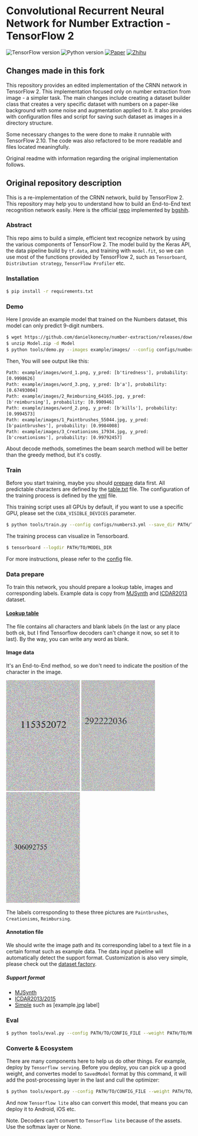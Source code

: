 # Convolutional Recurrent Neural Network for Number Extraction - TensorFlow 2

![TensorFlow version](https://img.shields.io/badge/TensorFlow->=2.10-FF6F00?logo=tensorflow)
![Python version](https://img.shields.io/badge/Python->=3.8-3776AB?logo=python)
[![Paper](https://img.shields.io/badge/paper-arXiv:1507.05717-B3181B?logo=arXiv)](https://arxiv.org/abs/1507.05717)
[![Zhihu](https://img.shields.io/badge/知乎-文本识别网络CRNN—实现简述-blue?logo=zhihu)](https://zhuanlan.zhihu.com/p/122512498)

## Changes made in this fork

This repository provides an edited implementation of the CRNN network in TensorFlow 2. This implementation focused only on number extraction from image - a simpler task. The main changes include creating a dataset builder class that creates a very specific dataset with numbers on a paper-like background with some noise and augmentation applied to it. It also provides with configuration files and script for saving such dataset as images in a directory structure.

Some necessary changes to the were done to make it runnable with TensorFlow 2.10. The code was also refactored to be more readable and files located meaningfully.

Original readme with information regarding the original implementation follows.

## Original repository description

This is a re-implementation of the CRNN network, build by TensorFlow 2. This repository may help you to understand how to build an End-to-End text recognition network easily. Here is the official [repo](https://github.com/bgshih/crnn) implemented by [bgshih](https://github.com/bgshih).

### Abstract

This repo aims to build a simple, efficient text recognize network by using the various components of TensorFlow 2. The model build by the Keras API, the data pipeline build by `tf.data`, and training with `model.fit`, so we can use most of the functions provided by TensorFlow 2, such as `Tensorboard`, `Distribution strategy`, `TensorFlow Profiler` etc.

### Installation

```bash
$ pip install -r requirements.txt
```

### Demo

Here I provide an example model that trained on the Numbers dataset, this model can only predict 9-digit numbers.

```bash
$ wget https://github.com/danielkonecny/number-extraction/releases/download/v0.3.0/Model.zip
$ unzip Model.zip -d Model
$ python tools/demo.py --images example/images/ --config configs/numbers3.yml --model Model
```

Then, You will see output like this:
```
Path: example/images/word_1.png, y_pred: [b'tiredness'], probability: [0.9998626]
Path: example/images/word_3.png, y_pred: [b'a'], probability: [0.67493004]
Path: example/images/2_Reimbursing_64165.jpg, y_pred: [b'reimbursing'], probability: [0.990946]
Path: example/images/word_2.png, y_pred: [b'kills'], probability: [0.9994573]
Path: example/images/1_Paintbrushes_55044.jpg, y_pred: [b'paintbrushes'], probability: [0.9984008]
Path: example/images/3_Creationisms_17934.jpg, y_pred: [b'creationisms'], probability: [0.99792457]
```

About decode methods, sometimes the beam search method will be better than the greedy method, but it's costly.

### Train

Before you start training, maybe you should [prepare](#Data-prepare) data first. All predictable characters are defined by the [table.txt](example/table.txt) file. The configuration of the training process is defined by the [yml](configs/numbers3.yml) file.

This training script uses all GPUs by default, if you want to use a specific GPU, please set the `CUDA_VISIBLE_DEVICES` parameter.

```bash
$ python tools/train.py --config configs/numbers3.yml --save_dir PATH/TO/SAVE
```

The training process can visualize in Tensorboard. 

```bash
$ tensorboard --logdir PATH/TO/MODEL_DIR
```

For more instructions, please refer to the [config](configs/numbers3.yml) file.

### Data prepare

To train this network, you should prepare a lookup table, images and corresponding labels. Example data is copy from [MJSynth](https://www.robots.ox.ac.uk/~vgg/data/text/) and [ICDAR2013](https://rrc.cvc.uab.es/?ch=2&com=introduction) dataset.

#### [Lookup table](./example/table.txt)

The file contains all characters and blank labels (in the last or any place both ok, but I find Tensorflow decoders can't change it now, so set it to last). By the way, you can write any word as blank.

#### Image data

It's an End-to-End method, so we don't need to indicate the position of the character in the image.

![Paintbrushes](example/images/115352072.png)
![Creationisms](example/images/292222036.png)
![Reimbursing](example/images/306092755.png)

The labels corresponding to these three pictures are `Paintbrushes`, `Creationisms`, `Reimbursing`.

#### Annotation file

We should write the image path and its corresponding label to a text file in a certain format such as example data. The data input pipeline will automatically detect the support format. Customization is also very simple, please check out the [dataset factory](crnn/dataset_factory.py).

##### Support format

- [MJSynth](./example/mjsynth_annotation.txt)
- [ICDAR2013/2015](./example/icdar2013_annotation.txt)
- [Simple](./example/simple_annotation.txt) such as [example.jpg label]

### Eval

```bash
$ python tools/eval.py --config PATH/TO/CONFIG_FILE --weight PATH/TO/MODEL_WEIGHT
```

### Converte & Ecosystem

There are many components here to help us do other things. For example, deploy by `Tensorflow serving`. Before you deploy, you can pick up a good weight, and convertes model to `SavedModel` format by this command, it will add the post-processing layer in the last and cull the optimizer:

```bash
$ python tools/export.py --config PATH/TO/CONFIG_FILE --weight PATH/TO/MODEL_WEIGHT --pre rescale --post greedy --output PATH/TO/OUTPUT
```

And now `Tensorflow lite` also can convert this model, that means you can deploy it to Android, iOS etc.

Note. Decoders can't convert to `Tensorflow lite` because of the assets. Use the softmax layer or None.